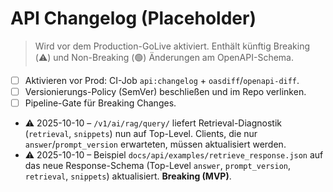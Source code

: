 # API Changelog (Placeholder)

> Wird vor dem Production-GoLive aktiviert. Enthält künftig Breaking (⚠️) und Non-Breaking (🟢) Änderungen am OpenAPI-Schema.

- [ ] Aktivieren vor Prod: CI-Job `api:changelog` + `oasdiff`/`openapi-diff`.
- [ ] Versionierungs-Policy (SemVer) beschließen und im Repo verlinken.
- [ ] Pipeline-Gate für Breaking Changes.

- ⚠️ 2025-10-10 – `/v1/ai/rag/query/` liefert Retrieval-Diagnostik (`retrieval`, `snippets`) nun auf Top-Level. Clients, die nur `answer`/`prompt_version` erwarteten, müssen aktualisiert werden.
- ⚠️ 2025-10-10 – Beispiel `docs/api/examples/retrieve_response.json` auf das neue Response-Schema (Top-Level `answer`, `prompt_version`, `retrieval`, `snippets`) aktualisiert. **Breaking (MVP)**.
